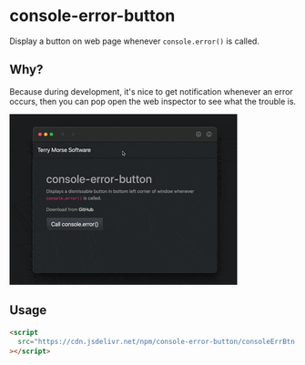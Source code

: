 # console-error-button

Display a button on web page whenever `console.error()` is called.

## Why?

Because during development, it's nice to get notification whenever an error occurs, then you can pop open the web inspector to see what the trouble is.

![console-error-button demo](media/console-error-button.gif)

## Usage

```HTML
<script
  src="https://cdn.jsdelivr.net/npm/console-error-button/consoleErrBtn.js"
></script>
```
